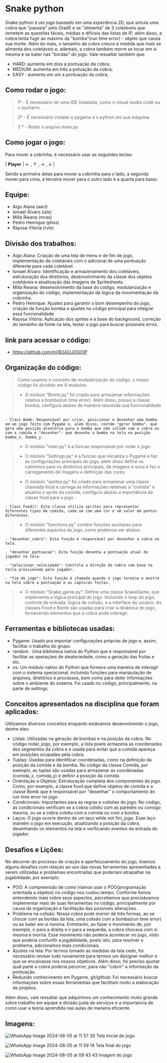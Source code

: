 # Snake python

Snake python é um jogo baseado em uma experiência 2D, que simula uma cobra que "passeia" pelo Grad5 e se "alimenta" de 3 coletáveis que remetem as questões fáceis, médias e difíceis das listas de IP, além disso, a cobra tenta fugir ao máximo da "bomba"(run time error) - objeto que causa sua morte. Além do mais, o tamanho da cobra cresce à medida que mais se alimenta dos coletáveis e, ademais, a cobra também morre se tocar em si mesma e se bater nas "bordas" do jogo. Vale ressaltar também que:
- HARD: aumenta em dois a pontuação da cobra;
- MEDIUM: aumenta em três a potuação da cobra;
- EASY : aumenta em um a pontuação da cobra;

## Como rodar o jogo:
> 1º - É necessário ter uma IDE instalada, como o visual studio code ou o pycharm.
> >
> 2º - É necessário instalar o pygame e o python em sua máquina.
> >
> 3 º - Rodar o arquivo main.py

## Como jogar o jogo:
Para mover a cobrinha, é necessário usar as seguintes teclas:

   |  **Player** | &#8592; , &#8593; , &#8594; , &#8595;  |

Sendo a primeira delas para mover a cobrinha para o lado, a segunda mover para cima, a terceira mover para o outro lado e a quarta para baixo.

## Equipe:
- Aigo Alana (aacl)
- Ismael Álvaro (ials)
- Milla Rwana (mras)
- Pedro Henrique (phss)
- Rayssa Vitória (rvls)

## Divisão dos trabalhos:
- Aigo Alana: Criação de uma tela de menu e de fim de jogo, implementação de coletáveis com o adicional de uma pontuação diferente para cada coletável.
- Ismael Álvaro: Identificação e armazenamento dos coletáveis, estruturação dos diretórios, desenvolvimento da classe dos objetos coletáveis e atualização das imagens de Spritesheets.
- Milla Rwana: desenvolvimento da base do código, modularização e organização do código, implementação da lógica da movimentação da cobrinha.
- Pedro Henrique: Ajustes para garantir o bom desempenho do jogo, criação da função bomba e ajustes no código principal para integrar essa funcionalidade
- Rayssa Vitória: Aplicação dos sprites e a base do background, correção do tamanho da fonte na tela, testar o jogo para buscar possíveis erros.

## link para acessar o código:
- https://github.com/mi18242/JOGOIP

## Organização do código:
> Como usamos o conceito de modularização do código, o nosso código foi dividido em 6 módulos:

> - O módulo "Bomb.py" foi criado para armazenar informações relativa a bomba(run time error). Além disso, possui a classe bomba, configura abaixo de maneira resumida sua funcionalidade :
  
    - Class Bomb: Responsável por criar, posicionar e desenhar uma bomba em um jogo feito com Pygame e, além disso, contém "gerar bomba"- que gera uma posição aleatória para a bomba que não colide com a cobra ou com a comida e "desenhar"- que desenha a bomba na tela na posição bomba_x, bomba_y.

> - O módulo "main.py" é a funcao responsável por rodar o jogo.

> - O módulo "Settings.py" é a funcao que inicializa o Pygame e faz as configurações principais do jogo, além disso define os caminhos para os diretórios principais, de imagens e sons e faz o carregamento de imagens e definição das cores.

> - O módulo "sprites.py" foi criado para armazenar uma classe chamada food e carrega as informações relativas a "comida" e atualiza o sprite da comida, configura abaixo a importância da classe food para o jogo :

    - Class Food(): Esta classe utiliza sprites para representar diferentes tipos de comida, cada um com uma cor e um valor em pontos diferentes.

> - O módulo "functions.py" contém funções auxiliares para diferentes aspectos do jogo, como podemos ver abaixo:

    - "desenhar_cobra": Esta função é responsável por desenhar a cobra na tela.
    
    - "desenhar_pontuacao": Esta função desenha a pontuação atual do jogador na tela.
    
    - "selecionar_velocidade": Controla a direção da cobra com base na tecla pressionada pelo jogador.
    
    - "fim_de_jogo": Esta função é chamada quando o jogo termina e mostra na tela sobre a pontuação e as capturas feitas.

> -  O módulo "Snake_game.py":  Define uma classe SnakeGame, que implementa a lógica principal do jogo. Incluindo o loop do jogo, controle de entrada, lógica de colisão, e a interface do usuário. As classes Food e Bomb são usadas para criar a dinâmica do jogo, fornecendo elementos que a cobra pode interagir. 

    

## Ferramentas e bibliotecas usadas:

- Pygame: Usado pra importar configurações próprias de jogo e, assim, facilitar o trabalho do grupo.
- random : Uma biblioteca nativa do Python que é responsável por facilitar as operações de aleatoriedade, como a geração das frutas e etc.
- os: Um módulo nativo do Python que fornece uma maneira de interagir com o sistema operacional, incluindo funções para manipulação de arquivos, diretórios e processos, bem como para obter informações sobre o ambiente do sistema. Foi usado no código, principalmente, na parte de settings.

## Conceitos apresentados na disciplina que foram aplicados:
  Utilizamos diversos conceitos enquanto estávamos desenvolvendo o jogo, dentre eles:

- Listas: Utilizadas na geração de bombas e na posição da cobra. No código rodar_jogo, por exemplo, a lista pixels armazena as coordenadas dos segmentos da cobra e é usada para evitar que a comida apareça em posições ocupadas pela cobra.
- Tuplas: Usadas para identificar coordenadas, como na definição da posição da comida e da bomba. No código da classe Comida, por exemplo, as tuplas são usadas para armazenar as coordenadas (comida_x, comida_y) e definir a posição da comida.
- Orientação a Objetos: Estruturação completa dos componentes do jogo. Como, por exemplo, a classe food que define objetos de comida e a classe Bomb que é responsável por "desenhar" o comportamento do run time error no jogo. 
- Condicionais: Importantes para as regras e colisões do jogo. No código, as condicionais verificam se a cobra colidiu com as paredes ou consigo mesma, ou se a cobra colidiu com a comida ou com a bomba.
- Laços: O jogo ocorre dentro de um laço while not fim_jogo. Esse laço mantém o jogo em execução, atualizando a posição da cobra, desenhando os elementos na tela e verificando eventos de entrada do jogador.

## Desafios e Lições:
No decorrer do processo de criação e aperfeiçoamento do jogo, tivemos alguns desafios com relação ao uso das novas ferramentas apresentadas a serem utilizadas e problemas encontradas que poderiam atrapalhar na jogabilidade, por exemplo:

- POO: A compreensão de como iríamos usar o POO(programação orientada a objetos) no código nos custou tempo. Conforme fomos entendendo mais sobre seus aspectos, percebemos que precisávamos implementar mais de suas ferramentas no código, principalmente por causa da organização e facilitação das possíveis alterações.
- Problema na colisão: Nossa cobra pode morrer de três formas, ao se chocar com as bordas da tela, uma colisão com a bomba(run time error) ou ao bater em si mesma. Entretanto, ao fazer o movimento de, por exemplo, ir para a direita e ir para a esquerda, a cobra chocava com si mesma e morria. Esse movimento não poderia acontecer no jogo, visto que poderia confunfir a jogabilidade, posto isto, para resolver o problema, adicionamos mais condicionais.
- Ajustes na tela: Por termos tomado as medidas da tela cedo, foi necessário revisar tudo novamente para termos um designer melhor e que se encaixasse nos nossos objetivos. Além disso, foi preciso ajustar qual parte a cobra poderia pecorrer, para não "cobrir" a informação da pontuação.
- Reduzido conhecimento em Pygame, git/github: Foi necessário buscar informações sobre essas ferramentas que facilitam muito a elaboração de projetos.
   
Além disso, vale ressaltar que adquirimos um conhecimento muito grande sobre trabalho em equipe e divisão justa de serviços e a importancia de como usar a teoria aprendida nas aulas de maneira eficiente.

## Imagens:
![WhatsApp Image 2024-08-05 at 11 57 30](https://github.com/user-attachments/assets/7162f251-51a6-4bfd-b027-a96fac5daeb8)
Tela inicial do jogo

![WhatsApp Image 2024-08-05 at 11 59 14](https://github.com/user-attachments/assets/139d0fef-1864-4934-970a-cf6aaf9a4464)
Tela final do jogo

![WhatsApp Image 2024-08-05 at 09 43 43](https://github.com/user-attachments/assets/d5140bc6-86b9-419f-bf21-3bbf5c861582)
Imagem do jogo











    



    















